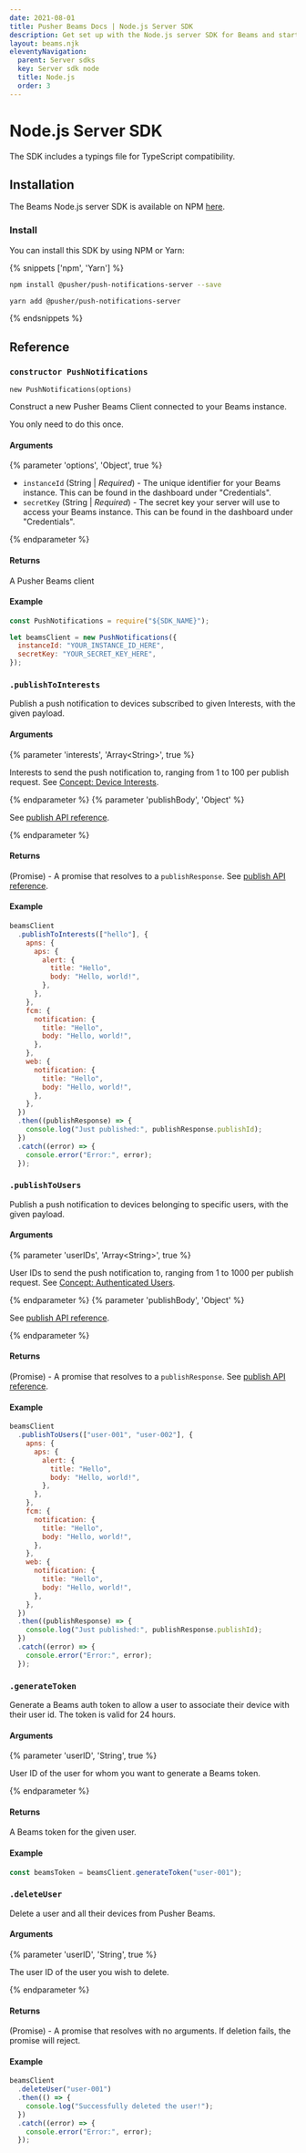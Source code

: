 ```yaml
---
date: 2021-08-01
title: Pusher Beams Docs | Node.js Server SDK
description: Get set up with the Node.js server SDK for Beams and start sending notifications to your users. This SDK includes a typings file for TypeScript compatibility.
layout: beams.njk
eleventyNavigation:
  parent: Server sdks
  key: Server sdk node
  title: Node.js
  order: 3
---
```


# Node.js Server SDK

The SDK includes a typings file for TypeScript compatibility.

## Installation

The Beams Node.js server SDK is available on NPM [here](https://www.npmjs.com/package/@pusher/push-notifications-server).

### Install

You can install this SDK by using NPM or Yarn:

{% snippets ['npm', 'Yarn'] %}

```bash
npm install @pusher/push-notifications-server --save
```

```bash
yarn add @pusher/push-notifications-server
```

{% endsnippets %}

## Reference

### `constructor PushNotifications`

`new PushNotifications(options)`

Construct a new Pusher Beams Client connected to your Beams instance.

You only need to do this once.

#### Arguments

{% parameter 'options', 'Object', true %}

- `instanceId` (String | _Required_) - The unique identifier for your Beams instance. This can be found in the dashboard under "Credentials".
- `secretKey` (String | _Required_) - The secret key your server will use to access your Beams instance. This can be found in the dashboard under "Credentials".

{% endparameter %}

#### Returns

A Pusher Beams client

#### Example

```js
const PushNotifications = require("${SDK_NAME}");

let beamsClient = new PushNotifications({
  instanceId: "YOUR_INSTANCE_ID_HERE",
  secretKey: "YOUR_SECRET_KEY_HERE",
});
```

### `.publishToInterests`

Publish a push notification to devices subscribed to given Interests, with the given payload.

#### Arguments

{% parameter 'interests', 'Array&lt;String&gt;', true %}

Interests to send the push notification to, ranging from 1 to 100 per publish request. See [Concept: Device Interests](/docs/beams/concepts/device-interests).

{% endparameter %}
{% parameter 'publishBody', 'Object' %}

See [publish API reference](/docs/beams/reference/publish-api#request-body).

{% endparameter %}

#### Returns

(Promise) - A promise that resolves to a `publishResponse`. See [publish API reference](/docs/beams/reference/publish-api#success-response-body).

#### Example

```js
beamsClient
  .publishToInterests(["hello"], {
    apns: {
      aps: {
        alert: {
          title: "Hello",
          body: "Hello, world!",
        },
      },
    },
    fcm: {
      notification: {
        title: "Hello",
        body: "Hello, world!",
      },
    },
    web: {
      notification: {
        title: "Hello",
        body: "Hello, world!",
      },
    },
  })
  .then((publishResponse) => {
    console.log("Just published:", publishResponse.publishId);
  })
  .catch((error) => {
    console.error("Error:", error);
  });
```

### `.publishToUsers`

Publish a push notification to devices belonging to specific users, with the given payload.

#### Arguments

{% parameter 'userIDs', 'Array&lt;String&gt;', true %}

User IDs to send the push notification to, ranging from 1 to 1000 per publish request. See [Concept: Authenticated Users](/docs/beams/concepts/authenticated-users).

{% endparameter %}
{% parameter 'publishBody', 'Object' %}

See [publish API reference](/docs/beams/reference/publish-api#request-body).

{% endparameter %}

#### Returns

(Promise) - A promise that resolves to a `publishResponse`. See [publish API reference](/docs/beams/reference/publish-api#success-response-body).

#### Example

```js
beamsClient
  .publishToUsers(["user-001", "user-002"], {
    apns: {
      aps: {
        alert: {
          title: "Hello",
          body: "Hello, world!",
        },
      },
    },
    fcm: {
      notification: {
        title: "Hello",
        body: "Hello, world!",
      },
    },
    web: {
      notification: {
        title: "Hello",
        body: "Hello, world!",
      },
    },
  })
  .then((publishResponse) => {
    console.log("Just published:", publishResponse.publishId);
  })
  .catch((error) => {
    console.error("Error:", error);
  });
```

### `.generateToken`

Generate a Beams auth token to allow a user to associate their device with their user id. The token is valid for 24 hours.

#### Arguments

{% parameter 'userID', 'String', true %}

User ID of the user for whom you want to generate a Beams token.

{% endparameter %}

#### Returns

A Beams token for the given user.

#### Example

```js
const beamsToken = beamsClient.generateToken("user-001");
```

### `.deleteUser`

Delete a user and all their devices from Pusher Beams.

#### Arguments

{% parameter 'userID', 'String', true %}

The user ID of the user you wish to delete.

{% endparameter %}

#### Returns

(Promise) - A promise that resolves with no arguments. If deletion fails, the promise will reject.

#### Example

```js
beamsClient
  .deleteUser("user-001")
  .then(() => {
    console.log("Successfully deleted the user!");
  })
  .catch((error) => {
    console.error("Error:", error);
  });
```

